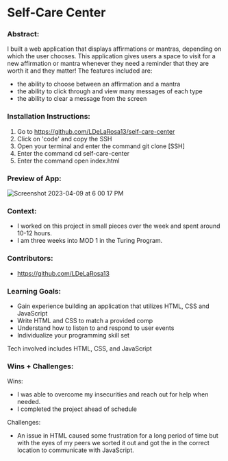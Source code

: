 
# Self-Care Center 

### Abstract:
[//]: <> (Briefly describe what you built and its features. What problem is the app solving? How does this application solve that problem?)
I built a web application that displays affirmations or mantras, depending on which the user chooses. This application gives users a space to visit for a new affirmation or mantra whenever they need a reminder that they are worth it and they matter! The features included are:
  - the ability to choose between an affirmation and a mantra
  - the ability to click through and view many messages of each type
  - the ability to clear a message from the screen


### Installation Instructions:
[//]: <> (What steps does a person have to take to get your app cloned down and running?)
1. Go to https://github.com/LDeLaRosa13/self-care-center
2. Click on 'code' and copy the SSH
3. Open your terminal and enter the command git clone [SSH]
4. Enter the command cd self-care-center
5. Enter the command open index.html

### Preview of App:
[//]: <> (Provide ONE gif or screenshot of your application - choose the "coolest" piece of functionality to show off.)
![Screenshot 2023-04-09 at 6 00 17 PM](https://user-images.githubusercontent.com/124719454/230798553-60c2c5e3-723f-4ad6-b765-060aa0372a1f.png)

### Context:
[//]: <> (Give some context for the project here. How long did you have to work on it? How far into the Turing program are you?)
- I worked on this project in small pieces over the week and spent around 10-12 hours. 
- I am three weeks into MOD 1 in the Turing Program.

### Contributors:
[//]: <> (Who worked on this application? Link to their GitHubs.)
- https://github.com/LDeLaRosa13

### Learning Goals:
[//]: <> (What were the learning goals of this project? What tech did you work with?)
- Gain experience building an application that utilizes HTML, CSS and JavaScript
- Write HTML and CSS to match a provided comp
- Understand how to listen to and respond to user events
- Individualize your programming skill set

Tech involved includes HTML, CSS, and JavaScript

### Wins + Challenges:
[//]: <> (What are 2-3 wins you have from this project? What were some challenges you faced - and how did you get over them?)
Wins:
- I was able to overcome my insecurities and reach out for help when needed.
- I completed the project ahead of schedule

Challenges:
- An issue in HTML caused some frustration for a long period of time but with the eyes of my peers we sorted it out and got the <script></script> in the correct location to communicate with JavaScript.

